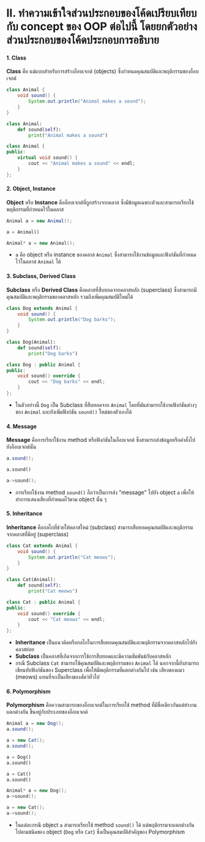 # II. ทำความเข้าใจส่วนประกอบของโค้ดเปรียบเทียบกับ concept ของ OOP ต่อไปนี้ โดยยกตัวอย่างส่วนประกอบของโค้ดประกอบการอธิบาย

#### 1. Class

**Class** คือ แม่แบบสำหรับการสร้างอ็อบเจกต์ (objects) ซึ่งกำหนดคุณสมบัติและพฤติกรรมของอ็อบเจกต์

```java
class Animal {
    void sound() {
        System.out.println("Animal makes a sound");
    }
}

```

```python
class Animal:
    def sound(self):
        print("Animal makes a sound")
```

```cpp
class Animal {
public:
    virtual void sound() {
        cout << "Animal makes a sound" << endl;
    }
};
```

#### 2. Object, Instance

**Object** หรือ **Instance** คืออ็อบเจกต์ที่ถูกสร้างจากคลาส ซึ่งมีข้อมูลเฉพาะตัวและสามารถเรียกใช้พฤติกรรมที่กำหนดไว้ในคลาส

```java
Animal a = new Animal();
```

```python
a = Animal() 
```

```cpp
Animal* a = new Animal(); 
```

* `a` คือ object หรือ instance ของคลาส `Animal` ซึ่งสามารถใช้งานข้อมูลและฟังก์ชันที่กำหนดไว้ในคลาส `Animal` ได้

#### 3. Subclass, Derived Class

**Subclass** หรือ **Derived Class** คือคลาสที่สืบทอดจากคลาสหลัก (superclass) ซึ่งสามารถมีคุณสมบัติและพฤติกรรมของคลาสหลัก รวมถึงเพิ่มคุณสมบัติใหม่ได้

```java
class Dog extends Animal {
    void sound() {
        System.out.println("Dog barks");
    }
}
```

```python
class Dog(Animal):
    def sound(self):
        print("Dog barks")
```

```cpp
class Dog : public Animal {
public:
    void sound() override {
        cout << "Dog barks" << endl;
    }
};
```

* ในตัวอย่างนี้ `Dog` เป็น Subclass ที่สืบทอดจาก `Animal` โดยที่มันสามารถใช้งานฟังก์ชันต่างๆ ของ `Animal` และยังเพิ่มฟังก์ชัน `sound()` ใหม่ของตัวเองได้

#### 4. Message

**Message** คือการเรียกใช้งาน method หรือฟังก์ชันในอ็อบเจกต์ ซึ่งสามารถส่งข้อมูลหรือคำสั่งไปยังอ็อบเจกต์นั้น

```java
a.sound();
```

```python
a.sound()
```

```cpp
a->sound();
```

* การเรียกใช้งาน method `sound()` ถือว่าเป็นการส่ง "message" ไปยัง object `a` เพื่อให้ทำการแสดงเสียงที่กำหนดไว้ตาม object นั้น ๆ

#### 5. Inheritance

**Inheritance** คือกลไกที่ช่วยให้คลาสใหม่ (subclass) สามารถสืบทอดคุณสมบัติและพฤติกรรมจากคลาสที่มีอยู่ (superclass)

```java
class Cat extends Animal {
    void sound() {
        System.out.println("Cat meows");
    }
}
```

```python
class Cat(Animal):
    def sound(self):
        print("Cat meows")
```

```cpp
class Cat : public Animal {
public:
    void sound() override {
        cout << "Cat meows" << endl;
    }
};
```

* **Inheritance** เป็นแนวคิดหรือกลไกในการสืบทอดคุณสมบัติและพฤติกรรมจากคลาสหลักไปยังคลาสย่อย
* **Subclass** เป็นคลาสที่เกิดจากการใช้การสืบทอดและมีความสัมพันธ์กับคลาสหลัก
* กรณี Subclass `Cat` สามารถใช้คุณสมบัติและพฤติกรรมของ `Animal` ได้ นอกจากนี้ยังสามารถเขียนทับฟังก์ชันของ Superclass เพื่อให้มีพฤติกรรมที่แตกต่างกันไป เช่น เสียงของแมว (meows) แทนที่จะเป็นเสียงของสัตว์ทั่วไป

#### 6. Polymorphism

**Polymorphism** คือความสามารถของอ็อบเจกต์ในการเรียกใช้ method ที่มีชื่อเดียวกันแต่ทำงานแตกต่างกัน ขึ้นอยู่กับประเภทของอ็อบเจกต์

```java
Animal a = new Dog();
a.sound(); 

a = new Cat();
a.sound(); 
```

```python
a = Dog()
a.sound() 

a = Cat()
a.sound()  
```

```cpp
Animal* a = new Dog();
a->sound(); 

a = new Cat();
a->sound(); 
```

* ในแต่ละกรณี object `a` สามารถเรียกใช้ method `sound()` ได้ แต่พฤติกรรมจะแตกต่างกันไปตามชนิดของ object (`Dog` หรือ `Cat`) ซึ่งเป็นคุณสมบัติสำคัญของ Polymorphism

